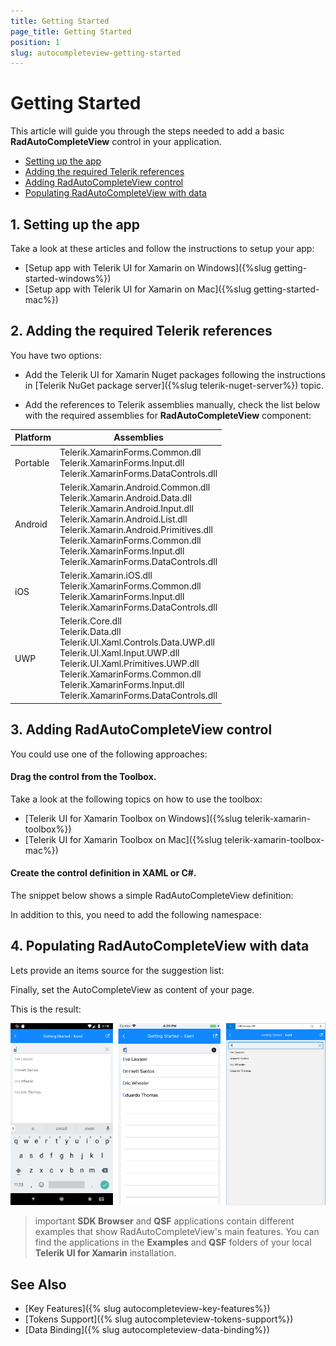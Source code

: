 ```yaml
---
title: Getting Started
page_title: Getting Started
position: 1
slug: autocompleteview-getting-started
---
```


# Getting Started

This article will guide you through the steps needed to add a basic **RadAutoCompleteView** control in your application.

* [Setting up the app](#1-setting-up-the-app)
* [Adding the required Telerik references](#2-adding-the-required-telerik-references)
* [Adding RadAutoCompleteView control](#3-adding-radautocompleteview-control)
* [Populating RadAutoCompleteView with data](#4-populating-radlistview-with-data)

## 1. Setting up the app

Take a look at these articles and follow the instructions to setup your app:

- [Setup app with Telerik UI for Xamarin on Windows]({%slug getting-started-windows%})
- [Setup app with Telerik UI for Xamarin on Mac]({%slug getting-started-mac%})

## 2. Adding the required Telerik references

You have two options:

* Add the Telerik UI for Xamarin Nuget packages following the instructions in [Telerik NuGet package server]({%slug telerik-nuget-server%}) topic.

* Add the references to Telerik assemblies manually, check the list below with the required assemblies for **RadAutoCompleteView** component:

| Platform | Assemblies |
| -------- | ---------- |
| Portable | Telerik.XamarinForms.Common.dll<br/>Telerik.XamarinForms.Input.dll<br/>Telerik.XamarinForms.DataControls.dll |
| Android  | Telerik.Xamarin.Android.Common.dll<br/>Telerik.Xamarin.Android.Data.dll<br /> Telerik.Xamarin.Android.Input.dll<br/>Telerik.Xamarin.Android.List.dll<br/>Telerik.Xamarin.Android.Primitives.dll<br/>Telerik.XamarinForms.Common.dll<br/> Telerik.XamarinForms.Input.dll<br/> Telerik.XamarinForms.DataControls.dll |
| iOS      | Telerik.Xamarin.iOS.dll <br/>Telerik.XamarinForms.Common.dll<br/>Telerik.XamarinForms.Input.dll<br/>Telerik.XamarinForms.DataControls.dll |
| UWP      | Telerik.Core.dll<br/>Telerik.Data.dll<br />  Telerik.UI.Xaml.Controls.Data.UWP.dll<br /> Telerik.UI.Xaml.Input.UWP.dll<br/>Telerik.UI.Xaml.Primitives.UWP.dll<br/>Telerik.XamarinForms.Common.dll<br/>Telerik.XamarinForms.Input.dll<br/>Telerik.XamarinForms.DataControls.dll |

## 3. Adding RadAutoCompleteView control

You could use one of the following approaches:

#### Drag the control from the Toolbox. 

Take a look at the following topics on how to use the toolbox:

* [Telerik UI for Xamarin Toolbox on Windows]({%slug telerik-xamarin-toolbox%})
* [Telerik UI for Xamarin Toolbox on Mac]({%slug telerik-xamarin-toolbox-mac%})
	
#### Create the control definition in XAML or C#.

The snippet below shows a simple RadAutoCompleteView definition:

<snippet id='autocompleteview-getting-started-xaml' />
<snippet id='autocompleteview-getting-started-csharp' />

In addition to this, you need to add the following namespace:

<snippet id='xmlns-telerikinput'/>
<snippet id='ns-telerikinput'/>

## 4. Populating RadAutoCompleteView with data

Lets provide an items source for the suggestion list:
<snippet id='aautocompleteview-getting-started-items-source'/>

Finally, set the AutoCompleteView as content of your page.

This is the result:

![AutoCompleteView Getting Started Example](images/autocompleteview-getting-started.png "AutoCompleteView Getting Started Example")

>important **SDK Browser** and **QSF** applications contain different examples that show RadAutoCompleteView's main features. You can find the applications in the **Examples** and **QSF** folders of your local **Telerik UI for Xamarin** installation.

## See Also

- [Key Features]({% slug autocompleteview-key-features%})
- [Tokens Support]({% slug autocompleteview-tokens-support%})
- [Data Binding]({% slug autocompleteview-data-binding%})
